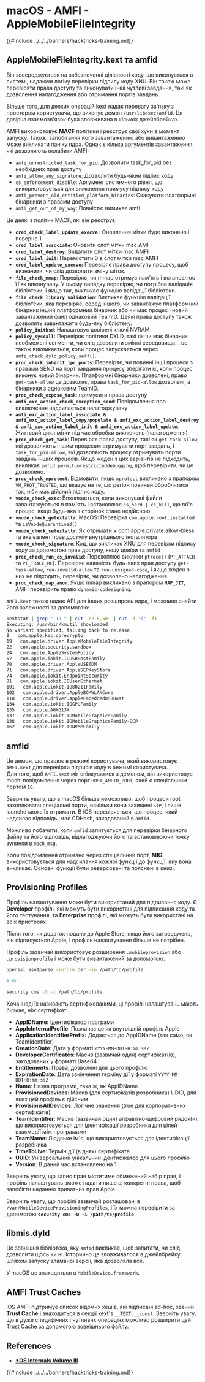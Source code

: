 # macOS - AMFI - AppleMobileFileIntegrity

{{#include ../../../banners/hacktricks-training.md}}

## AppleMobileFileIntegrity.kext та amfid

Він зосереджується на забезпеченні цілісності коду, що виконується в системі, надаючи логіку перевірки підпису коду XNU. Він також може перевіряти права доступу та виконувати інші чутливі завдання, такі як дозволення налагодження або отримання портів завдань.

Більше того, для деяких операцій kext надає перевагу зв'язку з простором користувача, що виконує демон `/usr/libexec/amfid`. Ця довірча взаємозв'язок була зловживана в кількох джейлбрейках.

AMFI використовує **MACF** політики і реєструє свої хуки в момент запуску. Також, запобігання його завантаженню або вивантаженню може викликати паніку ядра. Однак є кілька аргументів завантаження, які дозволяють ослабити AMFI:

- `amfi_unrestricted_task_for_pid`: Дозволити task_for_pid без необхідних прав доступу
- `amfi_allow_any_signature`: Дозволити будь-який підпис коду
- `cs_enforcement_disable`: Аргумент системного рівня, що використовується для вимкнення примусу підпису коду
- `amfi_prevent_old_entitled_platform_binaries`: Скасувати платформні бінарники з правами доступу
- `amfi_get_out_of_my_way`: Повністю вимикає amfi

Це деякі з політик MACF, які він реєструє:

- **`cred_check_label_update_execve:`** Оновлення мітки буде виконано і поверне 1
- **`cred_label_associate`**: Оновити слот мітки mac AMFI
- **`cred_label_destroy`**: Видалити слот мітки mac AMFI
- **`cred_label_init`**: Перемістити 0 в слот мітки mac AMFI
- **`cred_label_update_execve`:** Перевіряє права доступу процесу, щоб визначити, чи слід дозволити зміну міток.
- **`file_check_mmap`:** Перевіряє, чи mmap отримує пам'ять і встановлює її як виконувану. У цьому випадку перевіряє, чи потрібна валідація бібліотеки, і якщо так, викликає функцію валідації бібліотеки.
- **`file_check_library_validation`**: Викликає функцію валідації бібліотеки, яка перевіряє, серед іншого, чи завантажує платформний бінарник інший платформний бінарник або чи має процес і новий завантажений файл однаковий TeamID. Деякі права доступу також дозволять завантажити будь-яку бібліотеку.
- **`policy_initbsd`**: Налаштовує довірені ключі NVRAM
- **`policy_syscall`**: Перевіряє політики DYLD, такі як чи має бінарник необмежені сегменти, чи слід дозволити змінні середовища... це також викликається, коли процес запускається через `amfi_check_dyld_policy_self()`.
- **`proc_check_inherit_ipc_ports`**: Перевіряє, чи повинні інші процеси з правами SEND на порт завдання процесу зберігати їх, коли процес виконує новий бінарник. Платформні бінарники дозволені, право `get-task-allow` це дозволяє, права `task_for_pid-allow` дозволені, а бінарники з однаковим TeamID.
- **`proc_check_expose_task`**: примусити права доступу
- **`amfi_exc_action_check_exception_send`**: Повідомлення про виключення надсилається налагоджувачу
- **`amfi_exc_action_label_associate & amfi_exc_action_label_copy/populate & amfi_exc_action_label_destroy & amfi_exc_action_label_init & amfi_exc_action_label_update`**: Життєвий цикл мітки під час обробки виключень (налагодження)
- **`proc_check_get_task`**: Перевіряє права доступу, такі як `get-task-allow`, які дозволяють іншим процесам отримувати порт завдань, і `task_for_pid-allow`, які дозволяють процесу отримувати порти завдань інших процесів. Якщо жоден з цих варіантів не підходить, викликає `amfid permitunrestricteddebugging`, щоб перевірити, чи це дозволено.
- **`proc_check_mprotect`**: Відмовити, якщо `mprotect` викликано з прапором `VM_PROT_TRUSTED`, що вказує на те, що регіон повинен оброблятися так, ніби має дійсний підпис коду.
- **`vnode_check_exec`**: Викликається, коли виконувані файли завантажуються в пам'ять і встановлює `cs_hard | cs_kill`, що вб'є процес, якщо будь-яка з сторінок стане недійсною
- **`vnode_check_getextattr`**: MacOS: Перевірка `com.apple.root.installed` та `isVnodeQuarantined()`
- **`vnode_check_setextattr`**: Як отримати + com.apple.private.allow-bless та еквівалент прав доступу внутрішнього інсталятора
- &#x20;**`vnode_check_signature`**: Код, що викликає XNU для перевірки підпису коду за допомогою прав доступу, кешу довіри та `amfid`
- &#x20;**`proc_check_run_cs_invalid`**: Перехоплює виклики `ptrace()` (`PT_ATTACH` та `PT_TRACE_ME`). Перевіряє наявність будь-яких прав доступу `get-task-allow`, `run-invalid-allow` та `run-unsigned-code`, і якщо жоден з них не підходить, перевіряє, чи дозволено налагодження.
- **`proc_check_map_anon`**: Якщо mmap викликано з прапором **`MAP_JIT`**, AMFI перевірить право `dynamic-codesigning`.

`AMFI.kext` також надає API для інших розширень ядра, і можливо знайти його залежності за допомогою:
```bash
kextstat | grep " 19 " | cut -c2-5,50- | cut -d '(' -f1
Executing: /usr/bin/kmutil showloaded
No variant specified, falling back to release
8   com.apple.kec.corecrypto
19   com.apple.driver.AppleMobileFileIntegrity
22   com.apple.security.sandbox
24   com.apple.AppleSystemPolicy
67   com.apple.iokit.IOUSBHostFamily
70   com.apple.driver.AppleUSBTDM
71   com.apple.driver.AppleSEPKeyStore
74   com.apple.iokit.EndpointSecurity
81   com.apple.iokit.IOUserEthernet
101   com.apple.iokit.IO80211Family
102   com.apple.driver.AppleBCMWLANCore
118   com.apple.driver.AppleEmbeddedUSBHost
134   com.apple.iokit.IOGPUFamily
135   com.apple.AGXG13X
137   com.apple.iokit.IOMobileGraphicsFamily
138   com.apple.iokit.IOMobileGraphicsFamily-DCP
162   com.apple.iokit.IONVMeFamily
```
## amfid

Це демон, що працює в режимі користувача, який використовує `AMFI.kext` для перевірки підписів коду в режимі користувача.\
Для того, щоб `AMFI.kext` міг спілкуватися з демоном, він використовує mach-повідомлення через порт `HOST_AMFID_PORT`, який є спеціальним портом `18`.

Зверніть увагу, що в macOS більше неможливо, щоб процеси root захоплювали спеціальні порти, оскільки вони захищені `SIP`, і лише launchd може їх отримати. В iOS перевіряється, що процес, який надсилає відповідь, має CDHash, закодований в `amfid`.

Можливо побачити, коли `amfid` запитується для перевірки бінарного файлу та його відповідь, відлагоджуючи його та встановлюючи точку зупинки в `mach_msg`.

Коли повідомлення отримано через спеціальний порт, **MIG** використовується для надсилання кожної функції до функції, яку вона викликає. Основні функції були реверсовані та пояснені в книзі.

## Provisioning Profiles

Профіль налаштування може бути використаний для підписання коду. Є **Developer** профілі, які можуть бути використані для підписання коду та його тестування, та **Enterprise** профілі, які можуть бути використані на всіх пристроях.

Після того, як додаток подано до Apple Store, якщо його затверджено, він підписується Apple, і профіль налаштування більше не потрібен.

Профіль зазвичай використовує розширення `.mobileprovision` або `.provisionprofile` і може бути вивантажений за допомогою:
```bash
openssl asn1parse -inform der -in /path/to/profile

# Or

security cms -D -i /path/to/profile
```
Хоча іноді їх називають сертифікованими, ці профілі налаштувань мають більше, ніж сертифікат:

- **AppIDName:** Ідентифікатор програми
- **AppleInternalProfile**: Позначає це як внутрішній профіль Apple
- **ApplicationIdentifierPrefix**: Додається до AppIDName (так само, як TeamIdentifier)
- **CreationDate**: Дата у форматі `YYYY-MM-DDTHH:mm:ssZ`
- **DeveloperCertificates**: Масив (зазвичай один) сертифікат(ів), закодованих у форматі Base64
- **Entitlements**: Права, дозволені для цього профілю
- **ExpirationDate**: Дата закінчення терміну дії у форматі `YYYY-MM-DDTHH:mm:ssZ`
- **Name**: Назва програми, така ж, як AppIDName
- **ProvisionedDevices**: Масив (для сертифікатів розробника) UDID, для яких цей профіль є дійсним
- **ProvisionsAllDevices**: Логічне значення (true для корпоративних сертифікатів)
- **TeamIdentifier**: Масив (зазвичай один) алфавітно-цифровий рядок(и), що використовується для ідентифікації розробника для цілей взаємодії між програмами
- **TeamName**: Людське ім'я, що використовується для ідентифікації розробника
- **TimeToLive**: Термін дії (в днях) сертифіката
- **UUID**: Універсальний унікальний ідентифікатор для цього профілю
- **Version**: В даний час встановлено на 1

Зверніть увагу, що запис прав міститиме обмежений набір прав, і профіль налаштувань зможе надати лише ці конкретні права, щоб запобігти наданню приватних прав Apple.

Зверніть увагу, що профілі зазвичай розташовані в `/var/MobileDeviceProvisioningProfiles`, і їх можна перевірити за допомогою **`security cms -D -i /path/to/profile`**

## **libmis.dyld**

Це зовнішня бібліотека, яку `amfid` викликає, щоб запитати, чи слід дозволити щось чи ні. Історично це зловживалося в джейлбрейку шляхом запуску зламаної версії, яка дозволяла все.

У macOS це знаходиться в `MobileDevice.framework`.

## AMFI Trust Caches

iOS AMFI підтримує список відомих хешів, які підписані ad-hoc, званий **Trust Cache** і знаходиться в секції kext's `__TEXT.__const`. Зверніть увагу, що в дуже специфічних і чутливих операціях можливо розширити цей Trust Cache за допомогою зовнішнього файлу.

## References

- [**\*OS Internals Volume III**](https://newosxbook.com/home.html)

{{#include ../../../banners/hacktricks-training.md}}

